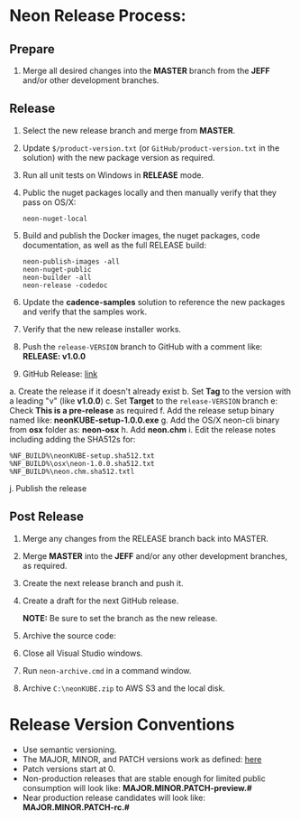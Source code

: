 # Neon Release Process:

## Prepare

1. Merge all desired changes into the **MASTER** branch from the **JEFF** and/or other development branches.

## Release 

1. Select the new release branch and merge from **MASTER**.

2. Update `$/product-version.txt` (or `GitHub/product-version.txt` in the solution) with the 
   new package version as required.

3. Run all unit tests on Windows in **RELEASE** mode.

4. Public the nuget packages locally and then manually verify that they pass on OS/X:
   ```
   neon-nuget-local
   ```

5. Build and publish the Docker images, the nuget packages, code documentation, as well as the full RELEASE build:
   ```
   neon-publish-images -all
   neon-nuget-public
   neon-builder -all
   neon-release -codedoc
   ```

6. Update the **cadence-samples** solution to reference the new packages and verify that the samples work.

7. Verify that the new release installer works.

8. Push the `release-VERSION` branch to GitHub with a comment like: **RELEASE: v1.0.0**

9. GitHub Release: [link](https://help.github.com/articles/creating-releases/)

  a. Create the release if it doesn't already exist
  b. Set **Tag** to the version with a leading "v" (like **v1.0.0**)
  c. Set **Target** to the `release-VERSION` branch
  e: Check **This is a pre-release** as required
  f. Add the release setup binary named like: **neonKUBE-setup-1.0.0.exe**
  g. Add the OS/X neon-cli binary from **osx** folder as: **neon-osx**
  h. Add **neon.chm**
  i. Edit the release notes including adding the SHA512s for:
  ```
  %NF_BUILD%\neonKUBE-setup.sha512.txt
  %NF_BUILD%\osx\neon-1.0.0.sha512.txt
  %NF_BUILD%\neon.chm.sha512.txtl
  ```
  j. Publish the release

## Post Release

1. Merge any changes from the RELEASE branch back into MASTER.

2. Merge **MASTER** into the **JEFF** and/or any other development branches, as required.

3. Create the next release branch and push it.

4. Create a draft for the next GitHub release.

   **NOTE:** Be sure to set the branch as the new release.

5. Archive the source code:

  1. Close all Visual Studio windows.
  2. Run `neon-archive.cmd` in a command window.
  3. Archive `C:\neonKUBE.zip` to AWS S3 and the local disk.

 # Release Version Conventions

* Use semantic versioning.
* The MAJOR, MINOR, and PATCH versions work as defined: [here](https://semver.org/)
* Patch versions start at 0.
* Non-production releases that are stable enough for limited public consumption will look like: **MAJOR.MINOR.PATCH-preview.#**
* Near production release candidates will look like: **MAJOR.MINOR.PATCH-rc.#**
